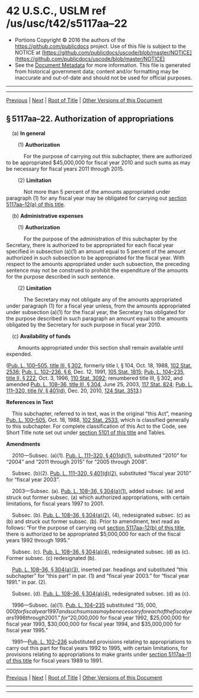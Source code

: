 ---
---

# 42 U.S.C., USLM ref /us/usc/t42/s5117aa–22

* Portions Copyright © 2016 the authors of the https://github.com/publicdocs project.
  Use of this file is subject to the NOTICE at [https://github.com/publicdocs/uscode/blob/master/NOTICE](https://github.com/publicdocs/uscode/blob/master/NOTICE)
* See the [Document Metadata](././../../../../../..//README.md) for more information.
  This file is generated from historical government data; content and/or formatting may be inaccurate and out-of-date and should not be used for official purposes.

----------
----------

[Previous](./../../../../../..//us/usc/t42/ch67/schIV–A/ptB/m__us_usc_t42_s5117aa–21.md) | [Next](./../../../../../..//us/usc/t42/ch67/schV/m__us_usc_t42_ch67_schV.md) | [Root of Title](./../../../../../../) | [Other Versions of this Document](https://publicdocs.github.io/go/links?ns=uslm&ref=%2Fus%2Fusc%2Ft42%2Fs5117aa%E2%80%9322)

## § 5117aa–22. Authorization of appropriations

    (a) __In general__ 

        (1) __Authorization__ 

            For the purpose of carrying out this subchapter, there are authorized to be appropriated $45,000,000 for fiscal year 2010 and such sums as may be necessary for fiscal years 2011 through 2015.

        (2) __Limitation__ 

            Not more than 5 percent of the amounts appropriated under paragraph (1) for any fiscal year may be obligated for carrying out [section 5117aa–12(a) of this title][/us/usc/t42/s5117aa–12/a].

    (b) __Administrative expenses__ 

        (1) __Authorization__ 

            For the purpose of the administration of this subchapter by the Secretary, there is authorized to be appropriated for each fiscal year specified in subsection (a)(1) an amount equal to 5 percent of the amount authorized in such subsection to be appropriated for the fiscal year. With respect to the amounts appropriated under such subsection, the preceding sentence may not be construed to prohibit the expenditure of the amounts for the purpose described in such sentence.

        (2) __Limitation__ 

            The Secretary may not obligate any of the amounts appropriated under paragraph (1) for a fiscal year unless, from the amounts appropriated under subsection (a)(1) for the fiscal year, the Secretary has obligated for the purpose described in such paragraph an amount equal to the amounts obligated by the Secretary for such purpose in fiscal year 2010.

    (c) __Availability of funds__ 

        Amounts appropriated under this section shall remain available until expended.

([Pub. L. 100–505, title III, § 302][/us/pl/100/505/s302], formerly title I, § 104, Oct. 18, 1988, [102 Stat. 2536][/us/stat/102/2536]; [Pub. L. 102–236, § 6][/us/pl/102/236/s6], Dec. 12, 1991, [105 Stat. 1815][/us/stat/105/1815]; [Pub. L. 104–235, title II, § 222][/us/pl/104/235/s222], Oct. 3, 1996, [110 Stat. 3092][/us/stat/110/3092]; renumbered title III, § 302, and amended [Pub. L. 108–36, title III, § 304][/us/pl/108/36/s304], June 25, 2003, [117 Stat. 824][/us/stat/117/824]; [Pub. L. 111–320, title IV, § 401(d)][/us/pl/111/320/s401/d], Dec. 20, 2010, [124 Stat. 3513][/us/stat/124/3513].)

 __References in Text__ 

    This subchapter, referred to in text, was in the original “this Act”, meaning [Pub. L. 100–505][/us/pl/100/505], Oct. 18, 1988, [102 Stat. 2533][/us/stat/102/2533], which is classified generally to this subchapter. For complete classification of this Act to the Code, see Short Title note set out under [section 5101 of this title][/us/usc/t42/s5101] and Tables.

 __Amendments__ 

    2010—Subsec. (a)(1). [Pub. L. 111–320, § 401(d)(1)][/us/pl/111/320/s401/d/1], substituted “2010” for “2004” and “2011 through 2015” for “2005 through 2008”.

    Subsec. (b)(2). [Pub. L. 111–320, § 401(d)(2)][/us/pl/111/320/s401/d/2], substituted “fiscal year 2010” for “fiscal year 2003”.

    2003—Subsec. (a). [Pub. L. 108–36, § 304(a)(1)][/us/pl/108/36/s304/a/1], added subsec. (a) and struck out former subsec. (a) which authorized appropriations, with certain limitations, for fiscal years 1997 to 2001.

    Subsec. (b). [Pub. L. 108–36, § 304(a)(2)][/us/pl/108/36/s304/a/2], (4), redesignated subsec. (c) as (b) and struck out former subsec. (b). Prior to amendment, text read as follows: “For the purpose of carrying out [section 5117aa–12(b) of this title][/us/usc/t42/s5117aa–12/b], there is authorized to be appropriated $5,000,000 for each of the fiscal years 1992 through 1995.”

    Subsec. (c). [Pub. L. 108–36, § 304(a)(4)][/us/pl/108/36/s304/a/4], redesignated subsec. (d) as (c). Former subsec. (c) redesignated (b).

    [Pub. L. 108–36, § 304(a)(3)][/us/pl/108/36/s304/a/3], inserted par. headings and substituted “this subchapter” for “this part” in par. (1) and “fiscal year 2003.” for “fiscal year 1991.” in par. (2).

    Subsec. (d). [Pub. L. 108–36, § 304(a)(4)][/us/pl/108/36/s304/a/4], redesignated subsec. (d) as (c).

    1996—Subsec. (a)(1). [Pub. L. 104–235][/us/pl/104/235] substituted “$35,000,000 for fiscal year 1997 and such sums as may be necessary for each of the fiscal years 1998 through 2001.” for “$20,000,000 for fiscal year 1992, $25,000,000 for fiscal year 1993, $30,000,000 for fiscal year 1994, and $35,000,000 for fiscal year 1995.”

    1991—[Pub. L. 102–236][/us/pl/102/236] substituted provisions relating to appropriations to carry out this part for fiscal years 1992 to 1995, with certain limitations, for provisions relating to appropriations to make grants under [section 5117aa–11 of this title][/us/usc/t42/s5117aa–11] for fiscal years 1989 to 1991.

----------

[Previous](./../../../../../..//us/usc/t42/ch67/schIV–A/ptB/m__us_usc_t42_s5117aa–21.md) | [Next](./../../../../../..//us/usc/t42/ch67/schV/m__us_usc_t42_ch67_schV.md) | [Root of Title](./../../../../../../) | [Other Versions of this Document](https://publicdocs.github.io/go/links?ns=uslm&ref=%2Fus%2Fusc%2Ft42%2Fs5117aa%E2%80%9322)

----------
----------

[/us/usc/t42/s5117aa–12/a]: https://publicdocs.github.io/go/links?ns=uslm&ref=%2Fus%2Fusc%2Ft42%2Fs5117aa%E2%80%9312%2Fa
[/us/pl/100/505/s302]: https://publicdocs.github.io/go/links?ns=uslm&ref=%2Fus%2Fpl%2F100%2F505%2Fs302
[/us/stat/102/2536]: https://publicdocs.github.io/go/links?ns=uslm&ref=%2Fus%2Fstat%2F102%2F2536
[/us/pl/102/236/s6]: https://publicdocs.github.io/go/links?ns=uslm&ref=%2Fus%2Fpl%2F102%2F236%2Fs6
[/us/stat/105/1815]: https://publicdocs.github.io/go/links?ns=uslm&ref=%2Fus%2Fstat%2F105%2F1815
[/us/pl/104/235/s222]: https://publicdocs.github.io/go/links?ns=uslm&ref=%2Fus%2Fpl%2F104%2F235%2Fs222
[/us/stat/110/3092]: https://publicdocs.github.io/go/links?ns=uslm&ref=%2Fus%2Fstat%2F110%2F3092
[/us/pl/108/36/s304]: https://publicdocs.github.io/go/links?ns=uslm&ref=%2Fus%2Fpl%2F108%2F36%2Fs304
[/us/stat/117/824]: https://publicdocs.github.io/go/links?ns=uslm&ref=%2Fus%2Fstat%2F117%2F824
[/us/pl/111/320/s401/d]: https://publicdocs.github.io/go/links?ns=uslm&ref=%2Fus%2Fpl%2F111%2F320%2Fs401%2Fd
[/us/stat/124/3513]: https://publicdocs.github.io/go/links?ns=uslm&ref=%2Fus%2Fstat%2F124%2F3513
[/us/pl/100/505]: https://publicdocs.github.io/go/links?ns=uslm&ref=%2Fus%2Fpl%2F100%2F505
[/us/stat/102/2533]: https://publicdocs.github.io/go/links?ns=uslm&ref=%2Fus%2Fstat%2F102%2F2533
[/us/usc/t42/s5101]: https://publicdocs.github.io/go/links?ns=uslm&ref=%2Fus%2Fusc%2Ft42%2Fs5101
[/us/pl/111/320/s401/d/1]: https://publicdocs.github.io/go/links?ns=uslm&ref=%2Fus%2Fpl%2F111%2F320%2Fs401%2Fd%2F1
[/us/pl/111/320/s401/d/2]: https://publicdocs.github.io/go/links?ns=uslm&ref=%2Fus%2Fpl%2F111%2F320%2Fs401%2Fd%2F2
[/us/pl/108/36/s304/a/1]: https://publicdocs.github.io/go/links?ns=uslm&ref=%2Fus%2Fpl%2F108%2F36%2Fs304%2Fa%2F1
[/us/pl/108/36/s304/a/2]: https://publicdocs.github.io/go/links?ns=uslm&ref=%2Fus%2Fpl%2F108%2F36%2Fs304%2Fa%2F2
[/us/usc/t42/s5117aa–12/b]: https://publicdocs.github.io/go/links?ns=uslm&ref=%2Fus%2Fusc%2Ft42%2Fs5117aa%E2%80%9312%2Fb
[/us/pl/108/36/s304/a/4]: https://publicdocs.github.io/go/links?ns=uslm&ref=%2Fus%2Fpl%2F108%2F36%2Fs304%2Fa%2F4
[/us/pl/108/36/s304/a/3]: https://publicdocs.github.io/go/links?ns=uslm&ref=%2Fus%2Fpl%2F108%2F36%2Fs304%2Fa%2F3
[/us/pl/108/36/s304/a/4]: https://publicdocs.github.io/go/links?ns=uslm&ref=%2Fus%2Fpl%2F108%2F36%2Fs304%2Fa%2F4
[/us/pl/104/235]: https://publicdocs.github.io/go/links?ns=uslm&ref=%2Fus%2Fpl%2F104%2F235
[/us/pl/102/236]: https://publicdocs.github.io/go/links?ns=uslm&ref=%2Fus%2Fpl%2F102%2F236
[/us/usc/t42/s5117aa–11]: https://publicdocs.github.io/go/links?ns=uslm&ref=%2Fus%2Fusc%2Ft42%2Fs5117aa%E2%80%9311


